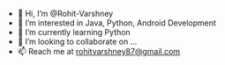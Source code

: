 - 👋 Hi, I’m @Rohit-Varshney
- 👀 I’m interested in Java, Python, Android Development
- 🌱 I’m currently learning Python
- 💞️ I’m looking to collaborate on ...
- 📫 Reach me at rohitvarshney87@gmail.com

<!---
Rohit-Varshney001/Rohit-Varshney001 is a ✨ special ✨ repository because its `README.md` (this file) appears on your GitHub profile.
You can click the Preview link to take a look at your changes.
--->
